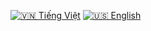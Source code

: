 [![🇻🇳 Tiếng Việt](https://img.shields.io/badge/Ngôn_ngữ-Tiếng_Việt-FF0000?style=for-the-badge&logo=flag&logoColor=white&labelColor=black)](README.md)
[![🇺🇸 English](https://img.shields.io/badge/Language-English-0057B8?style=for-the-badge&logo=flag&logoColor=white&labelColor=black)](README-en.md)
